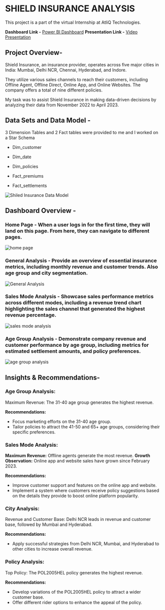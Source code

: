 # SHIELD INSURANCE ANALYSIS

This project is a part of the virtual Internship at AtliQ Technologies.

**Dashboard Link -**  [Power BI Dashboard](https://app.powerbi.com/view?r=eyJrIjoiNjQyZWIzNDQtMTU5NS00ZGY4LThkOGUtZmQwN2ExOTViMzczIiwidCI6ImM2ZTU0OWIzLTVmNDUtNDAzMi1hYWU5LWQ0MjQ0ZGM1YjJjNCJ9&pageName=c409461be7270ac41e63&pageName=c409461be7270ac41e63)
**Presentation Link -**  [Video Presentation](https://www.linkedin.com/posts/mayurpawar8301_codebasicsvirtualinternship-dataanalytics-activity-7296037962998292480-x9KC?utm_source=share&utm_medium=member_desktop&rcm=ACoAAE4PqA8B7UiFw46YycR_R0SeCoycTUQtMko)

## Project Overview-

Shield Insurance, an insurance provider, operates across five major cities in India: Mumbai, Delhi NCR, Chennai, Hyderabad, and Indore. 

They utilize various sales channels to reach their customers, including Offline Agent, Offline Direct, Online App, and Online Websites. The company offers a total of nine different policies. 

My task was to assist Shield Insurance in making data-driven decisions by analyzing their data from November 2022 to April 2023.

## Data Sets and Data Model - 

3 Dimension Tables and 2 Fact tables were provided to me and I worked on a Star Schema 

* Dim_customer
* Dim_date
* Dim_policies

* Fact_premiums
* Fact_settlements




![Shiled Insurance Data Model](https://github.com/user-attachments/assets/ae0f80c5-22b9-405f-974a-d225194b7b7a)


## Dashboard Overview - 

### **Home Page -** When a user logs in for the first time, they will land on this page. From here, they can navigate to different pages.

![home page](https://github.com/user-attachments/assets/4c86e911-c87f-41b4-aea9-d9e95c662d8f)



### **General Analysis -** Provide an overview of essential insurance metrics, including monthly revenue and customer trends. Also age group and city segmentation.

![General Analysis](https://github.com/user-attachments/assets/e7ed8330-e2f8-4b7d-83df-12d88e0edb2e)



### **Sales Mode Analysis -** Showcase sales performance metrics across different modes, including a revenue trend chart highlighting the sales channel that generated the highest revenue percentage.


![sales mode analysis](https://github.com/user-attachments/assets/04575041-dfaa-4a66-961b-696c240cb9fb)



### **Age Group Analysis -** Demonstrate company revenue and customer performance by age group, including metrics for estimated settlement amounts, and policy preferences.


![age group analysis](https://github.com/user-attachments/assets/68b72b1a-440b-48a0-840c-68b8b83a4bc6)



## Insights & Recommendations-

### Age Group Analysis:

Maximum Revenue: The 31-40 age group generates the highest revenue.

**Recommendations:**

* Focus marketing efforts on the 31-40 age group.
* Tailor policies to attract the 41-50 and 65+ age groups, considering their specific preferences.

### Sales Mode Analysis:

**Maximum Revenue:** Offline agents generate the most revenue.
**Growth Observation:** Online app and website sales have grown since February 2023.

**Recommendations:**

* Improve customer support and features on the online app and website.
* Implement a system where customers receive policy suggestions based on the details they provide to boost online platform popularity.

### City Analysis:

Revenue and Customer Base: Delhi NCR leads in revenue and customer base, followed by Mumbai and Hyderabad.

**Recommendations:**

* Apply successful strategies from Delhi NCR, Mumbai, and Hyderabad to other cities to increase overall revenue.


### Policy Analysis:

Top Policy: The POL2005HEL policy generates the highest revenue.

**Recommendations:**
* Develop variations of the POL2005HEL policy to attract a wider customer base.
* Offer different rider options to enhance the appeal of the policy.
